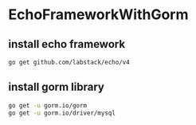 # EchoFrameworkWithGorm

## install echo framework
```bash
go get github.com/labstack/echo/v4
```
## install gorm library
```bash
go get -u gorm.io/gorm
go get -u gorm.io/driver/mysql
```